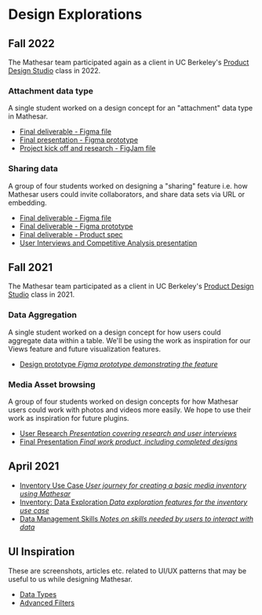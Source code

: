 # Design Explorations

## Fall 2022
The Mathesar team participated again as a client in UC Berkeley's [Product Design Studio](https://www.ischool.berkeley.edu/courses/info/290/pds) class in 2022.

### Attachment data type
A single student worked on a design concept for an "attachment" data type in Mathesar.

- [Final deliverable - Figma file](https://www.figma.com/file/MW6UQLmekJUQ5fV1LrNbXH/Mathesar---Attachment?node-id=0%3A1)
- [Final presentation - Figma prototype](https://www.figma.com/proto/6qIIIfaaAbguxoYnCMbA8V/PDS%3A-Mathesar_Solo-presentation?node-id=1%3A80&scaling=contain&page-id=0%3A1&starting-point-node-id=1%3A80)
- [Project kick off and research - FigJam file](https://www.figma.com/file/T20ZNFnGVjImXNdhQFx6cm/Mathesar---Data-Attachment?node-id=0%3A1&t=0gnp1vBt3Q7LbmYM-0)

### Sharing data
A group of four students worked on designing a "sharing" feature i.e. how Mathesar users could invite collaborators, and share data sets via URL or embedding.

- [Final deliverable - Figma file](https://www.figma.com/file/LaL2nXhmKV4s3E60nkAn7P/Share-Feature?node-id=236%3A24477) 
- [Final deliverable - Figma prototype](https://www.figma.com/proto/LaL2nXhmKV4s3E60nkAn7P/Share-Feature?node-id=236%3A24477&scaling=min-zoom&page-id=236%3A24477&starting-point-node-id=236%3A25507&show-proto-sidebar=1) 
- [Final deliverable - Product spec](https://docs.google.com/document/d/1doB34Fh_tMp5PvfCWCRqT5Jn7AXj_uxXukqlTPCMDxc/)
- [User Interviews and Competitive Analysis presentatipn](https://docs.google.com/presentation/d/1HQZRmcktwMD8hdYOvkfk0wZxFwF75ZOiTHCNs19ft84/) 

## Fall 2021

The Mathesar team participated as a client in UC Berkeley's [Product Design Studio](https://www.ischool.berkeley.edu/courses/info/290/pds) class in 2021.

### Data Aggregation
A single student worked on a design concept for how users could aggregate data within a table. We'll be using the work as inspiration for our Views feature and future visualization features.

- [Design prototype *Figma prototype demonstrating the feature*](https://www.figma.com/proto/7M8TejfRMrZmxU9yQXDDzS/MATHESAR-2?page-id=0%3A1&node-id=62%3A10285&viewport=241%2C48%2C0.41&scaling=scale-down-width&starting-point-node-id=62%3A10285)

### Media Asset browsing
A group of four students worked on design concepts for how Mathesar users could work with photos and videos more easily. We hope to use their work as inspiration for future plugins.

- [User Research *Presentation covering research and user interviews*](https://docs.google.com/presentation/d/1g8cgNmavxpik891B_CXAcxFpWeMpc2BH/edit?usp=sharing&ouid=110253414265591589278&rtpof=true&sd=true)
- [Final Presentation *Final work product, including completed designs*](https://docs.google.com/presentation/d/1niviyUEJINRQsOgSRfM65H8YuyYLtLLs/edit?usp=sharing&ouid=110253414265591589278&rtpof=true&sd=true)

## April 2021
- [Inventory Use Case *User journey for creating a basic media inventory using Mathesar*](/archive/product/design/exploration/use-cases/inventory-use-case)
- [Inventory: Data Exploration *Data exploration features for the inventory use case*](/archive/product/design/exploration/inventory-data-exploration)
- [Data Management Skills *Notes on skills needed by users to interact with data*](/archive/product/design/exploration/data-management-skills)

## UI Inspiration
These are screenshots, articles etc. related to UI/UX patterns that may be useful to us while designing Mathesar.

- [Data Types](/archive/product/design/exploration/data-types)
- [Advanced Filters](/archive/product/design/exploration/filters)
